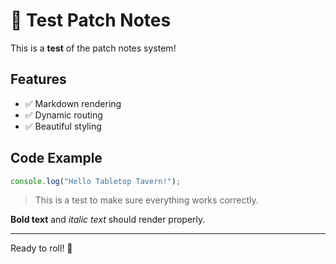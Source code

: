 # 🧪 Test Patch Notes

This is a **test** of the patch notes system!

## Features
- ✅ Markdown rendering
- ✅ Dynamic routing  
- ✅ Beautiful styling

## Code Example
```javascript
console.log("Hello Tabletop Tavern!");
```

> This is a test to make sure everything works correctly.

**Bold text** and *italic text* should render properly.

---

Ready to roll! 🎲